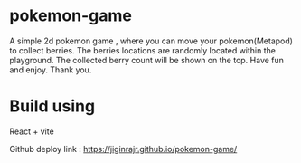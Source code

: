 # pokemon-game

A simple 2d pokemon game , where you can move your pokemon(Metapod) to collect berries. The berries locations are randomly located within the playground. The collected berry count will be shown on the top.
Have fun and enjoy. Thank you.

# Build using
React + vite

Github deploy link : https://jiginrajr.github.io/pokemon-game/

